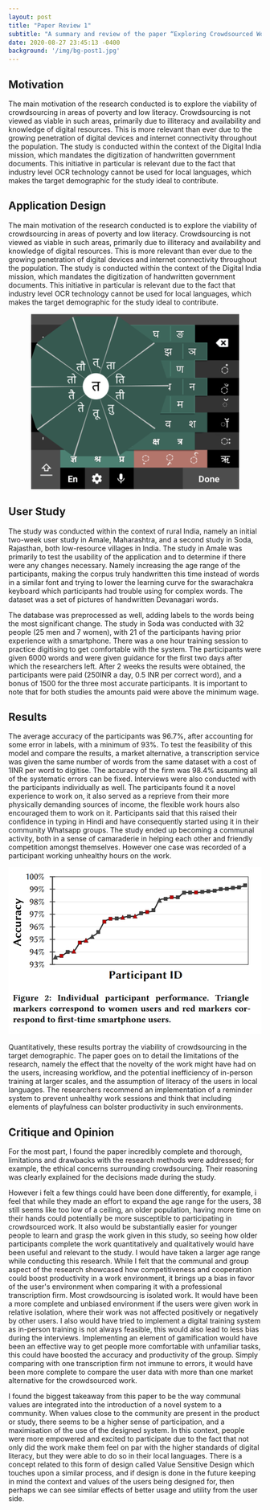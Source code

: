 ```yaml
---
layout: post
title: "Paper Review 1"
subtitle: "A summary and review of the paper “Exploring Crowdsourced Work in Low-Resource Settings” presented by Microsoft India researchers by Manu Chopra et al. at CHI 2019"
date: 2020-08-27 23:45:13 -0400
background: '/img/bg-post1.jpg'
---
```


## Motivation
The main motivation of the research conducted is to explore the viability of crowdsourcing in areas of poverty and low literacy. Crowdsourcing is not viewed as viable in such areas, primarily due to illiteracy and availability and knowledge of digital resources. This is more relevant than ever due to the growing penetration of digital devices and internet connectivity throughout the population. The study is conducted within the context of the Digital India mission, which mandates the digitization of handwritten government documents. This initiative in particular is relevant due to the fact that industry level OCR technology cannot be used for local languages, which makes the target demographic for the study ideal to contribute.

## Application Design
The main motivation of the research conducted is to explore the viability of crowdsourcing in areas of poverty and low literacy. Crowdsourcing is not viewed as viable in such areas, primarily due to illiteracy and availability and knowledge of digital resources. This is more relevant than ever due to the growing penetration of digital devices and internet connectivity throughout the population. The study is conducted within the context of the Digital India mission, which mandates the digitization of handwritten government documents. This initiative in particular is relevant due to the fact that industry level OCR technology cannot be used for local languages, which makes the target demographic for the study ideal to contribute.
<div align = "center">
<img src="/img/posts/swarachakra.jpg" alt="Swarachakra Keyboard" class = "center1" />
</div>


## User Study
The study was conducted within the context of rural India, namely an initial two-week user study in Amale, Maharashtra, and a second study in Soda, Rajasthan, both low-resource villages in India. The study in Amale was primarily to test the usability of the application and to determine if there were any changes necessary. Namely increasing the age range of the participants, making the corpus truly handwritten this time instead of words in a similar font and trying to lower the learning curve for the swarachakra keyboard which participants had trouble using for complex words. The dataset was a set of pictures of handwritten Devanagari words. 

The database was preprocessed as well, adding labels to the words being the most significant change. The study in Soda was conducted with 32 people (25 men and 7 women), with 21 of the participants having prior experience with a smartphone. There was a one hour training session to practice digitising to get comfortable with the system. The participants were given 6000 words and were given guidance for the first two days after which the researchers left. After 2 weeks the results were obtained, the participants were paid (250INR a day, 0.5 INR per correct word), and a bonus of 1500 for the three most accurate participants. It is important to note that for both studies the amounts paid were above the minimum wage.

## Results 
The average accuracy of the participants was 96.7%, after accounting for some error in labels, with a minimum of 93%. To test the feasibility of this model and compare the results, a market alternative, a transcription service was given the same number of words from the same dataset with a cost of 1INR per word to digitise. The accuracy of the firm was 98.4% assuming all of the systematic errors can be fixed. Interviews were also conducted with the participants individually as well. The participants found it a novel experience to work on, it also served as a reprieve from their more physically demanding sources of income, the flexible work hours also encouraged them to work on it. Participants said that this raised their confidence in typing in Hindi and have consequently started using it in their community Whatsapp groups. The study ended up becoming a communal activity, both in a sense of camaraderie in helping each other and friendly competition amongst themselves. However one case was recorded of a participant working unhealthy hours on the work.

<img src="/img/posts/PR1.jpg" alt="Qualitative Results" class = "center"/>

Quantitatively, these results portray the viability of crowdsourcing in the target demographic. The paper goes on to detail the limitations of the research, namely the effect that the novelty of the work might have had on the users, increasing workflow, and the potential inefficiency of in-person training at larger scales, and the assumption of literacy of the users in local languages. The researchers recommend an implementation of a reminder system to prevent unhealthy work sessions and think that including elements of playfulness can bolster productivity in such environments.

## Critique and Opinion
For the most part, I found the paper incredibly complete and thorough, limitations and drawbacks with the research methods were addressed; for example, the ethical concerns surrounding crowdsourcing. Their reasoning was clearly explained for the decisions made during the study.

However i felt a few things could have been done differently, for example, i feel that while they made an effort to expand the age range for the users, 38 still seems like too low of a ceiling, an older population, having more time on their hands could potentially be more susceptible to participating in crowdsourced work. It also would be substantially easier for younger people to learn and grasp the work given in this study, so seeing how older participants complete the work quantitatively and qualitatively would have been useful and relevant to the study. I would have taken a larger age range while conducting this research. While I felt that the communal and group aspect of the research showcased how competitiveness and cooperation could boost productivity in a work environment, it brings up a bias in favor of the user's environment when comparing it with a professional transcription firm. Most crowdsourcing is isolated work. It would have been a more complete and unbiased environment if the users were given work in relative isolation, where their work was not affected positively or negatively by other users. I also would have tried to implement a digital training system as in-person training is not always feasible, this would also lead to less bias during the interviews. Implementing an element of gamification would have been an effective way to get people more comfortable with unfamiliar tasks, this could have boosted the accuracy and productivity of the group. Simply comparing with one transcription firm not immune to errors, it would have been more complete to compare the user data with more than one market alternative for the crowdsourced work. 

I found the biggest takeaway from this paper to be the way communal values are integrated into the introduction of a novel system to a community. When values close to the community are present in the product or study, there seems to be a higher sense of participation, and a maximisation of the use of the designed system. In this context, people were more empowered and excited to participate due to the fact that not only did the work make them feel on par with the higher standards of digital literacy, but they were able to do so in their local languages. There is a concept related to this form of design called Value Sensitive Design which touches upon a similar process, and if design is done in the future keeping in mind the context and values of the users being designed for, then perhaps we can see similar effects of better usage and utility from the user side.



